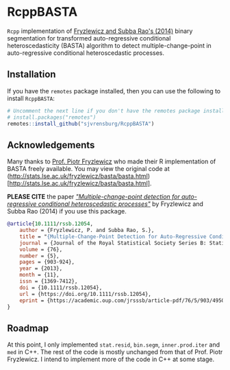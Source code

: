 # RcppBASTA

`Rcpp` implementation of [Fryzlewicz and Subba Rao's (2014)](https://doi.org/10.1111/rssb.12054) binary segmentation for transformed auto-regressive conditional heteroscedasticity (BASTA) algorithm to detect multiple-change-point in auto-regressive conditional heteroscedastic processes.

## Installation

If you have the `remotes` package installed, then you can use the following to install `RcppBASTA`:

```r
# Uncomment the next line if you don't have the remotes package installed.
# install.packages("remotes")
remotes::install_github("sjvrensburg/RcppBASTA")
```

## Acknowledgements

Many thanks to [Prof. Piotr Fryzlewicz](https://stats.lse.ac.uk/fryzlewicz/) who made their R implementation of BASTA freely available. You may view the original code at (http://stats.lse.ac.uk/fryzlewicz/basta/basta.html)[http://stats.lse.ac.uk/fryzlewicz/basta/basta.html].

**PLEASE CITE** the paper [_"Multiple-change-point detection for auto-regressive conditional heteroscedastic processes"_](https://doi.org/10.1111/rssb.12054) by Fryzlewicz and Subba Rao (2014) if you use this package.

```bibtex
@article{10.1111/rssb.12054,
    author = {Fryzlewicz, P. and Subba Rao, S.},
    title = "{Multiple-Change-Point Detection for Auto-Regressive Conditional Heteroscedastic Processes}",
    journal = {Journal of the Royal Statistical Society Series B: Statistical Methodology},
    volume = {76},
    number = {5},
    pages = {903-924},
    year = {2013},
    month = {11},
    issn = {1369-7412},
    doi = {10.1111/rssb.12054},
    url = {https://doi.org/10.1111/rssb.12054},
    eprint = {https://academic.oup.com/jrsssb/article-pdf/76/5/903/49506908/jrsssb\_76\_5\_903.pdf},
}
```

## Roadmap

At this point, I only implemented `stat.resid`, `bin.segm`, `inner.prod.iter` and `med` in C++. The rest of the code is mostly unchanged from that of Prof. Piotr Fryzlewicz. I intend to implement more of the code in C++ at some stage.
